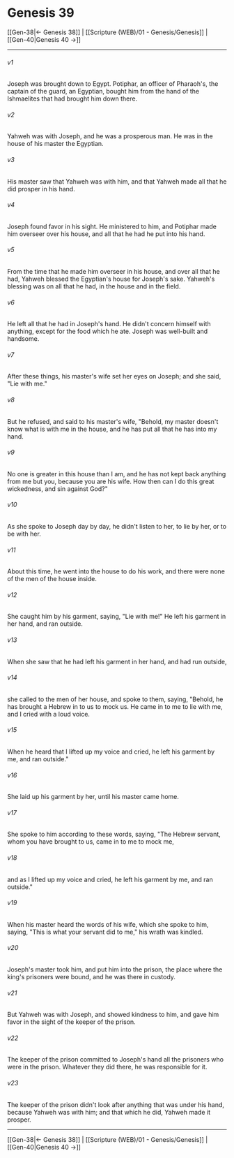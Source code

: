 # Genesis 39

[[Gen-38|← Genesis 38]] | [[Scripture (WEB)/01 - Genesis/Genesis]] | [[Gen-40|Genesis 40 →]]
***



###### v1 
Joseph was brought down to Egypt. Potiphar, an officer of Pharaoh's, the captain of the guard, an Egyptian, bought him from the hand of the Ishmaelites that had brought him down there. 

###### v2 
Yahweh was with Joseph, and he was a prosperous man. He was in the house of his master the Egyptian. 

###### v3 
His master saw that Yahweh was with him, and that Yahweh made all that he did prosper in his hand. 

###### v4 
Joseph found favor in his sight. He ministered to him, and Potiphar made him overseer over his house, and all that he had he put into his hand. 

###### v5 
From the time that he made him overseer in his house, and over all that he had, Yahweh blessed the Egyptian's house for Joseph's sake. Yahweh's blessing was on all that he had, in the house and in the field. 

###### v6 
He left all that he had in Joseph's hand. He didn't concern himself with anything, except for the food which he ate. Joseph was well-built and handsome. 

###### v7 
After these things, his master's wife set her eyes on Joseph; and she said, "Lie with me." 

###### v8 
But he refused, and said to his master's wife, "Behold, my master doesn't know what is with me in the house, and he has put all that he has into my hand. 

###### v9 
No one is greater in this house than I am, and he has not kept back anything from me but you, because you are his wife. How then can I do this great wickedness, and sin against God?" 

###### v10 
As she spoke to Joseph day by day, he didn't listen to her, to lie by her, or to be with her. 

###### v11 
About this time, he went into the house to do his work, and there were none of the men of the house inside. 

###### v12 
She caught him by his garment, saying, "Lie with me!" He left his garment in her hand, and ran outside. 

###### v13 
When she saw that he had left his garment in her hand, and had run outside, 

###### v14 
she called to the men of her house, and spoke to them, saying, "Behold, he has brought a Hebrew in to us to mock us. He came in to me to lie with me, and I cried with a loud voice. 

###### v15 
When he heard that I lifted up my voice and cried, he left his garment by me, and ran outside." 

###### v16 
She laid up his garment by her, until his master came home. 

###### v17 
She spoke to him according to these words, saying, "The Hebrew servant, whom you have brought to us, came in to me to mock me, 

###### v18 
and as I lifted up my voice and cried, he left his garment by me, and ran outside." 

###### v19 
When his master heard the words of his wife, which she spoke to him, saying, "This is what your servant did to me," his wrath was kindled. 

###### v20 
Joseph's master took him, and put him into the prison, the place where the king's prisoners were bound, and he was there in custody. 

###### v21 
But Yahweh was with Joseph, and showed kindness to him, and gave him favor in the sight of the keeper of the prison. 

###### v22 
The keeper of the prison committed to Joseph's hand all the prisoners who were in the prison. Whatever they did there, he was responsible for it. 

###### v23 
The keeper of the prison didn't look after anything that was under his hand, because Yahweh was with him; and that which he did, Yahweh made it prosper.

***
[[Gen-38|← Genesis 38]] | [[Scripture (WEB)/01 - Genesis/Genesis]] | [[Gen-40|Genesis 40 →]]
